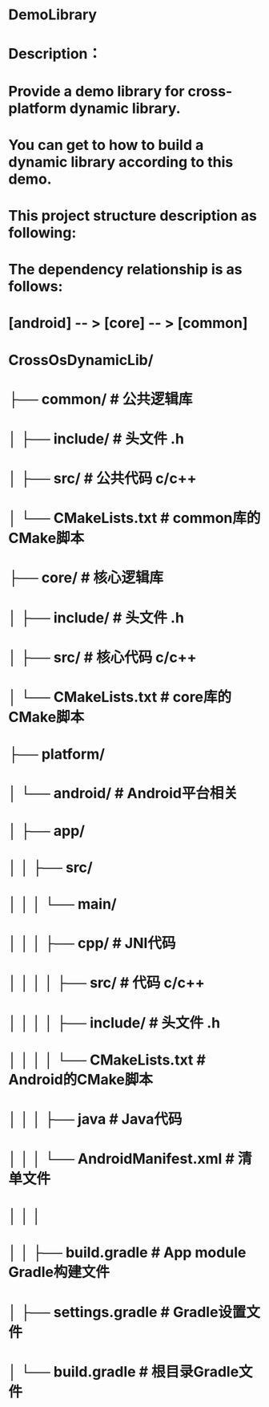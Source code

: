 # DemoLibrary
#
# Description：
# Provide a demo library for cross-platform dynamic library.
# You can get to how to build a dynamic library according to this demo.
#
# This project structure description as following:
# The dependency relationship is as follows:
#  [android] -- > [core] -- > [common]
#
# CrossOsDynamicLib/
# ├── common/                       # 公共逻辑库
# │   ├── include/                  # 头文件 .h
# │   ├── src/                      # 公共代码 c/c++
# │   └── CMakeLists.txt            # common库的CMake脚本
# ├── core/                         # 核心逻辑库
# │   ├── include/                  # 头文件 .h
# │   ├── src/                      # 核心代码 c/c++
# │   └── CMakeLists.txt            # core库的CMake脚本
# ├── platform/
# │   └── android/                  # Android平台相关
# │       ├── app/
# │       │   ├── src/
# │       │   │     └── main/
# │       │   │         ├── cpp/                      # JNI代码
# │       │   │         │   ├── src/                  # 代码 c/c++
# │       │   │         │   ├── include/              # 头文件 .h
# │       │   │         │   └── CMakeLists.txt        # Android的CMake脚本
# │       │   │         ├── java                      # Java代码
# │       │   │         └── AndroidManifest.xml       # 清单文件
# │       │   │
# │       │   ├── build.gradle          # App module Gradle构建文件
# │       ├── settings.gradle           # Gradle设置文件
# │       └── build.gradle              # 根目录Gradle文件